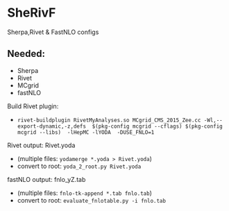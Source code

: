 # SheRivF
Sherpa,Rivet &amp; FastNLO configs


## Needed:
* Sherpa
* Rivet
* MCgrid
* fastNLO


Build Rivet plugin:
* `rivet-buildplugin RivetMyAnalyses.so MCgrid_CMS_2015_Zee.cc -Wl,--export-dynamic,-z,defs  $(pkg-config mcgrid --cflags) $(pkg-config mcgrid --libs)  -lHepMC -lYODA  -DUSE_FNLO=1`

Rivet output: Rivet.yoda
* (multiple files: `yodamerge *.yoda > Rivet.yoda`)
* convert to root: `yoda_2_root.py Rivet.yoda`

fastNLO output: fnlo_yZ.tab
* (multiple files: `fnlo-tk-append *.tab fnlo.tab`)
* convert to root: `evaluate_fnlotable.py -i fnlo.tab`
